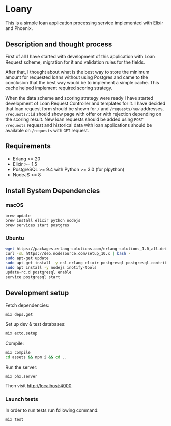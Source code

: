 # Loany

This is a simple loan application processing service implemented with Elixir and Phoenix.

## Description and thought process

First of all I have started with development of this application with 
Loan Request scheme, migration for it and validation rules for the fields. 

After that, I thought about 
what is the best way to store the minimum amount for requested loans without 
using Postgres and came to the conclusion that the best way would be 
to implement a simple cache. This cache helped implement required scoring strategy.

When the data scheme and scoring strategy were ready I have started development of
Loan Request Controller and templates for it. I have decided that loan request form should
be shown for `/` and `/requests/new` addresses, `/requests/:id` should show page 
with offer or with rejection depending on the scoring result. New loan requests 
should be added using `POST /requests` request and historical data with loan 
applications should be available on `/requests` with `GET` request.



## Requirements

* Erlang >= 20
* Elixir >= 1.5
* PostgreSQL >= 9.4 with Python >= 3.0 (for plpython)
* NodeJS >= 8

## Install System Dependencies

### macOS

```bash
brew update
brew install elixir python nodejs
brew services start postgres
```


### Ubuntu

```bash
wget https://packages.erlang-solutions.com/erlang-solutions_1.0_all.deb && sudo dpkg -i erlang-solutions_1.0_all.deb
curl -sL https://deb.nodesource.com/setup_10.x | bash -
sudo apt-get update
sudo apt-get install -y esl-erlang elixir postgresql postgresql-contrib
sudo apt install -y nodejs inotify-tools
update-rc.d postgresql enable
service postgresql start
```

## Development setup

Fetch dependencies:

```bash
mix deps.get
```

Set up dev & test databases:

```bash
mix ecto.setup
```

Compile:

```bash
mix compile
cd assets && npm i && cd ..
```

Run the server:

```bash
mix phx.server
```

Then visit [http://localhost:4000]()

### Launch tests

In order to run tests run following command:

```bash
mix test
```
